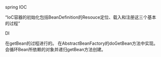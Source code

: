 spring IOC

“IoC容器的初始化包括BeanDefinition的Resouce定位、载入和注册这三个基本的过程”



DI 

在getBean的过程进行的。 在AbstractBeanFactory的doGetBean方法中实现。会循环Bean所依赖的对象并递归getBean方法创建。

